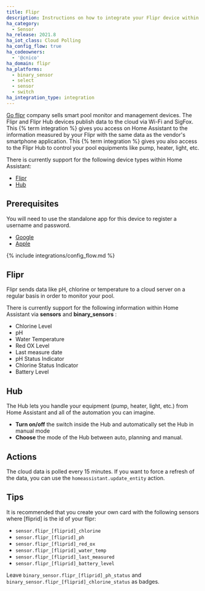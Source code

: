 ```yaml
---
title: Flipr
description: Instructions on how to integrate your Flipr device within Home Assistant.
ha_category:
  - Sensor
ha_release: 2021.8
ha_iot_class: Cloud Polling
ha_config_flow: true
ha_codeowners:
  - '@cnico'
ha_domain: flipr
ha_platforms:
  - binary_sensor
  - select
  - sensor
  - switch
ha_integration_type: integration
---
```


[Go flipr](https://www.goflipr.com) company sells smart pool monitor and management devices. The Flipr and Flipr Hub devices publish data to the cloud via Wi-Fi and SigFox.
This {% term integration %} gives you access on Home Assistant to the information measured by your Flipr with the same data as the vendor's smartphone application.
This {% term integration %} gives you also access to the Flipr Hub to control your pool equipments like pump, heater, light, etc.

There is currently support for the following device types within Home Assistant:

- [Flipr](#flipr)
- [Hub](#hub)

## Prerequisites

You will need to use the standalone app for this device to register a username and password.

- [Google](https://play.google.com/store/apps/details?id=com.goflipr.flipr)
- [Apple](https://apps.apple.com/fr/app/flipr/id1225898851)

{% include integrations/config_flow.md %}

## Flipr

Flipr sends data like pH, chlorine or temperature to a cloud server on a regular basis in order to monitor your pool.

There is currently support for the following information within Home Assistant via **sensors** and **binary_sensors** :

- Chlorine Level
- pH
- Water Temperature
- Red OX Level
- Last measure date
- pH Status Indicator
- Chlorine Status Indicator
- Battery Level

## Hub

The Hub lets you handle your equipment (pump, heater, light, etc.) from Home Assistant and all of the automation you can imagine.

- **Turn on/off** the switch inside the Hub and automatically set the Hub in manual mode
- **Choose** the mode of the Hub between auto, planning and manual.

## Actions

The cloud data is polled every 15 minutes. If you want to force a refresh of the data, you can use the `homeassistant.update_entity` action.

## Tips

It is recommended that you create your own card with the following sensors where \[fliprid\] is the id of your flipr:

- `sensor.flipr_[fliprid]_chlorine`
- `sensor.flipr_[fliprid]_ph`
- `sensor.flipr_[fliprid]_red_ox`
- `sensor.flipr_[fliprid]_water_temp`
- `sensor.flipr_[fliprid]_last_measured`
- `sensor.flipr_[fliprid]_battery_level`

Leave `binary_sensor.flipr_[fliprid]_ph_status` and `binary_sensor.flipr_[fliprid]_chlorine_status` as badges.
